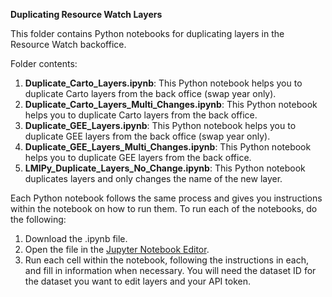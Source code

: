 **Duplicating Resource Watch Layers**

This folder contains Python notebooks for duplicating layers in the Resource Watch backoffice.

Folder contents:
1. **Duplicate_Carto_Layers.ipynb**: This Python notebook helps you to duplicate Carto layers from the back office (swap year only).
2. **Duplicate_Carto_Layers_Multi_Changes.ipynb**: This Python notebook helps you to duplicate Carto layers from the back office.
3. **Duplicate_GEE_Layers.ipynb**: This Python notebook helps you to duplicate GEE layers from the back office (swap year only).
4. **Duplicate_GEE_Layers_Multi_Changes.ipynb**: This Python notebook helps you to duplicate GEE layers from the back office.
5. **LMIPy_Duplicate_Layers_No_Change.ipynb**: This Python notebook duplicates layers and only changes the name of the new layer.

Each Python notebook follows the same process and gives you instructions within the notebook on how to run them.
To run each of the notebooks, do the following:
1. Download the .ipynb file.
2. Open the file in the [Jupyter Notebook Editor](https://jupyter.org/install).
3. Run each cell within the notebook, following the instructions in each, and fill in information when necessary. You will need the dataset ID for the dataset you want to edit layers and your API token.
